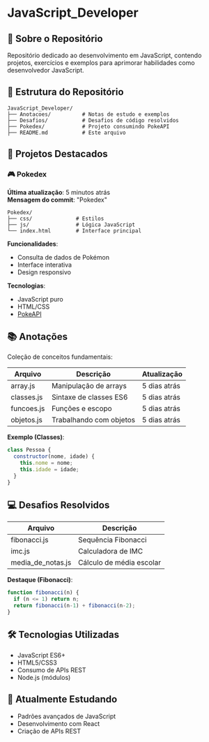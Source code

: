 # JavaScript_Developer

## 📌 Sobre o Repositório
Repositório dedicado ao desenvolvimento em JavaScript, contendo projetos, exercícios e exemplos para aprimorar habilidades como desenvolvedor JavaScript.

## 📂 Estrutura do Repositório

```
JavaScript_Developer/
├── Anotacoes/          # Notas de estudo e exemplos
├── Desafios/           # Desafios de código resolvidos
├── Pokedex/            # Projeto consumindo PokeAPI
├── README.md           # Este arquivo
```

## 🚀 Projetos Destacados

### 🎮 Pokedex
**Última atualização**: 5 minutos atrás  
**Mensagem do commit**: "Pokedex"  

```
Pokedex/
├── css/              # Estilos
├── js/               # Lógica JavaScript
└── index.html        # Interface principal
```

**Funcionalidades**:
- Consulta de dados de Pokémon
- Interface interativa
- Design responsivo

**Tecnologias**:
- JavaScript puro
- HTML/CSS
- [PokeAPI](https://pokeapi.co/)

## 📚 Anotações

Coleção de conceitos fundamentais:

| Arquivo          | Descrição                      | Atualização |
|------------------|--------------------------------|-------------|
| array.js        | Manipulação de arrays          | 5 dias atrás|
| classes.js      | Sintaxe de classes ES6         | 5 dias atrás|
| funcoes.js      | Funções e escopo               | 5 dias atrás|
| objetos.js      | Trabalhando com objetos        | 5 dias atrás|

**Exemplo (Classes)**:
```javascript
class Pessoa {
  constructor(nome, idade) {
    this.nome = nome;
    this.idade = idade;
  }
}
```

## 💻 Desafios Resolvidos

| Arquivo             | Descrição                     |
|---------------------|-------------------------------|
| fibonacci.js       | Sequência Fibonacci           |
| imc.js             | Calculadora de IMC            |
| media_de_notas.js  | Cálculo de média escolar      |

**Destaque (Fibonacci)**:
```javascript
function fibonacci(n) {
  if (n <= 1) return n;
  return fibonacci(n-1) + fibonacci(n-2);
}
```

## 🛠 Tecnologias Utilizadas

- JavaScript ES6+
- HTML5/CSS3
- Consumo de APIs REST
- Node.js (módulos)

## 🌱 Atualmente Estudando

- Padrões avançados de JavaScript
- Desenvolvimento com React
- Criação de APIs REST

